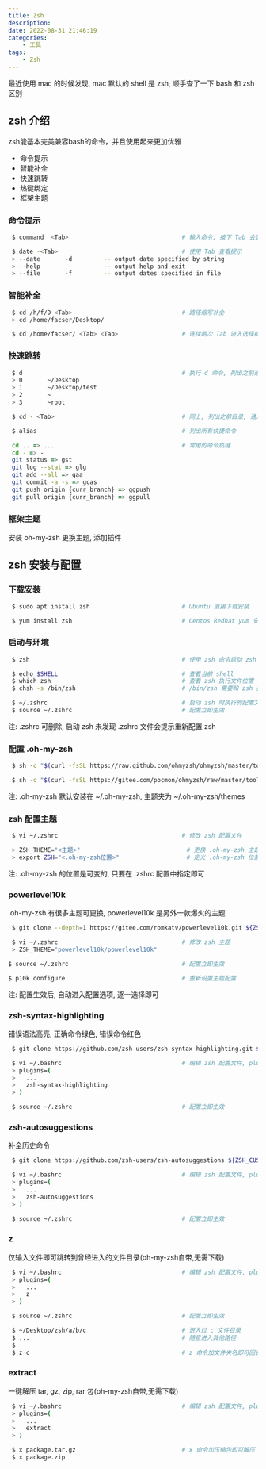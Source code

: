 ```yaml
---
title: Zsh
description: 
date: 2022-08-31 21:46:19
categories:
    - 工具
tags:
    - Zsh
---
```


最近使用 mac 的时候发现, mac 默认的 shell 是 zsh, 顺手查了一下 bash 和 zsh 区别

## zsh 介绍

zsh能基本完美兼容bash的命令，并且使用起来更加优雅

- 命令提示
- 智能补全
- 快速跳转
- 热键绑定
- 框架主题
  
### 命令提示

```zsh
 $ command  <Tab>                                # 输入命令, 按下 Tab 会显示可执行参数

 $ date -<Tab>                                   # 使用 Tab 查看提示                                                         
 > --date       -d         -- output date specified by string
 > --help                  -- output help and exit
 > --file       -f         -- output dates specified in file 
```

### 智能补全

```zsh
 $ cd /h/f/D <Tab>                               # 路径缩写补全
 > cd /home/facser/Desktop/ 

 $ cd /home/facser/ <Tab> <Tab>                  # 连续两次 Tab 进入选择模式
```

### 快速跳转

```zsh
 $ d                                             # 执行 d 命令, 列出之前进入的目录, 数字选择
 > 0       ~/Desktop
 > 1       ~/Desktop/test
 > 2       ~
 > 3       ~root

 $ cd - <Tab>                                    # 同上, 列出之前目录, 通过数字选择
```

```zsh
 $ alias                                         # 列出所有快捷命令

 cd .. => ...                                    # 常用的命令热键
 cd - => -
 git status => gst
 git log --stat => glg
 git add --all => gaa
 git commit -a -s => gcas
 git push origin {curr_branch} => ggpush
 git pull origin {curr_branch} => ggpull
```

### 框架主题

安装 oh-my-zsh 更换主题, 添加插件

## zsh 安装与配置

### 下载安装

```zsh
 $ sudo apt install zsh                          # Ubuntu 直接下载安装

 $ yum install zsh                               # Centos Redhat yum 安装版本低无法添加 oh-my-zsh
```

### 启动与环境

```zsh
 $ zsh                                           # 使用 zsh 命令启动 zsh

 $ echo $SHELL                                   # 查看当前 shell
 $ which zsh                                     # 查看 zsh 执行文件位置
 $ chsh -s /bin/zsh                              # /bin/zsh 需要和 zsh 执行文件位置一致

 $ ~/.zshrc                                      # 启动 zsh 时执行的配置文件 
 $ source ~/.zshrc                               # 配置立即生效
```

注: .zshrc 可删除, 启动 zsh 未发现 .zshrc 文件会提示重新配置 zsh

### 配置 .oh-my-zsh

```zsh
 $ sh -c "$(curl -fsSL https://raw.github.com/ohmyzsh/ohmyzsh/master/tools/install.sh)"

 $ sh -c "$(curl -fsSL https://gitee.com/pocmon/ohmyzsh/raw/master/tools/install.sh)"
```

注: .oh-my-zsh 默认安装在 ~/.oh-my-zsh, 主题夹为 ~/.oh-my-zsh/themes

### zsh 配置主题

```zsh
 $ vi ~/.zshrc                                   # 修改 zsh 配置文件

 > ZSH_THEME="<主题>"                              # 更换 .oh-my-zsh 主题
 > export ZSH="<.oh-my-zsh位置>"                   # 定义 .oh-my-zsh 位置   
```

注: .oh-my-zsh 的位置是可变的, 只要在 .zshrc 配置中指定即可

### powerlevel10k

.oh-my-zsh 有很多主题可更换, powerlevel10k 是另外一款爆火的主题

```zsh
 $ git clone --depth=1 https://gitee.com/romkatv/powerlevel10k.git ${ZSH_CUSTOM:-$HOME/.oh-my-zsh/custom}/themes/powerlevel10k

 $ vi ~/.zshrc                                   # 修改 zsh 主题
 > ZSH_THEME="powerlevel10k/powerlevel10k" 

$ source ~/.zshrc                                # 配置立即生效

$ p10k configure                                 # 重新设置主题配置
```

注: 配置生效后, 自动进入配置选项, 逐一选择即可

### zsh-syntax-highlighting

错误语法高亮, 正确命令绿色, 错误命令红色

```bash
 $ git clone https://github.com/zsh-users/zsh-syntax-highlighting.git ${ZSH_CUSTOM:-~/.oh-my-zsh/custom}/plugins/zsh-syntax-highlighting

 $ vi ~/.bashrc                                  # 编辑 zsh 配置文件, plugins 添加插件
 > plugins=(
 >   ...
 >   zsh-syntax-highlighting
 > )

 $ source ~/.zshrc                               # 配置立即生效
```


### zsh-autosuggestions

补全历史命令

```bash
 $ git clone https://github.com/zsh-users/zsh-autosuggestions ${ZSH_CUSTOM:-~/.oh-my-zsh/custom}/plugins/zsh-autosuggestions

 $ vi ~/.bashrc                                  # 编辑 zsh 配置文件, plugins 添加插件
 > plugins=(
 >   ...
 >   zsh-autosuggestions
 > )

 $ source ~/.zshrc                               # 配置立即生效
```

### z 

仅输入文件即可跳转到曾经进入的文件目录(oh-my-zsh自带,无需下载)

```bash
 $ vi ~/.bashrc                                  # 编辑 zsh 配置文件, plugins 添加插件
 > plugins=(
 >   ...
 >   z
 > )

 $ source ~/.zshrc                               # 配置立即生效

 $ ~/Desktop/zsh/a/b/c                           # 进入过 c 文件目录
 $ ...                                           # 随意进入其他路径
 $
 $ z c                                           # z 命令加文件夹名即可回去

```

### extract

一键解压 tar, gz, zip, rar 包(oh-my-zsh自带,无需下载)

```bash
 $ vi ~/.bashrc                                  # 编辑 zsh 配置文件, plugins 添加插件
 > plugins=(
 >   ...
 >   extract
 > )

 $ x package.tar.gz                              # x 命令加压缩包即可解压
 $ x package.zip

```

